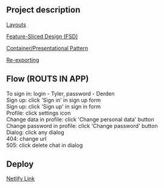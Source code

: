## Project description

[Layouts](https://www.figma.com/file/PoNflIOEWJj6Ujq9AVm1WD/a-chat-1.0.0?node-id=0-1&t=wRxDmRO6rPWG1yDZ-0)

[Feature-Sliced Design (FSD)](https://feature-sliced.design)

[Container/Presentational Pattern](https://www.patterns.dev/posts/presentational-container-pattern)

[Re-exporting](https://javascript.info/import-export)

## Flow (ROUTS IN APP)

To sign in: login - Tyler, password - Derden<br>
Sign up: click 'Sign in' in sign up form<br>
Sign up: click 'Sign up' in sign in form<br>
Profile: click settings icon<br>
Change data in profile: click 'Change personal data' button<br>
Change password in profile: click 'Change password' button<br>
Dialog: click any dialog<br>
404: change url<br>
505: click delete chat in dialog<br>

## Deploy

[Netlify Link](https://comforting-puppy-41160a.netlify.app/)
